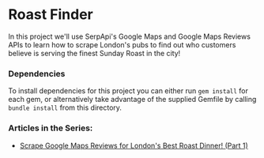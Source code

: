 # Roast Finder

In this project we'll use SerpApi's Google Maps and Google Maps Reviews APIs to learn how to scrape London's pubs to find out who customers believe is serving the finest Sunday Roast in the city!

### Dependencies

To install dependencies for this project you can either run `gem install` for each gem, or alternatively take advantage of the supplied Gemfile by calling `bundle install` from this directory.

### Articles in the Series:

- [Scrape Google Maps Reviews for London's Best Roast Dinner! (Part 1)](https://serpapi.com/blog/scrape-google-maps-reviews-for-londons-best-roast-dinner-part-1/)